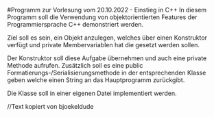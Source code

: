 #Programm zur Vorlesung vom 20.10.2022 - Einstieg in C++
In diesem Programm soll die Verwendung von objektorientierten Features der Programmiersprache C++ demonstriert werden.

Ziel soll es sein, ein Objekt anzulegen, welches über einen Konstruktor verfügt und private Membervariablen hat die gesetzt werden sollen.

Der Konstruktor soll diese Aufgabe übernehmen und auch eine private Methode aufrufen. Zusätzlich soll es eine public Formatierungs-/Serialisierungsmethode in der entsprechenden Klasse geben welche einen String an das Hauptprogramm zurückgibt.

Die Klasse soll in einer eigenen Datei implementiert werden.

//Text kopiert von bjoekeldude
